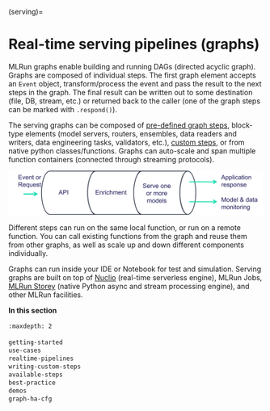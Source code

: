 (serving)=

# Real-time serving pipelines (graphs)

MLRun graphs enable building and running DAGs (directed acyclic graph). Graphs are composed of individual steps. 
The first graph element accepts an `Event` object, transform/process the event and pass the result to the next steps
in the graph. The final result can be written out to some destination (file, DB, stream, etc.) or returned back to the caller
(one of the graph steps can be marked with `.respond()`). 

The serving graphs can be composed of [pre-defined graph steps](./available-steps.md), block-type elements (model servers, routers, ensembles, 
data readers and writers, data engineering tasks, validators, etc.), [custom steps](./writing-custom-steps.ipynb), or from native python 
classes/functions. Graphs can auto-scale and span multiple function containers (connected through streaming protocols).

![serving graph high level](../_static/images/serving-graph-high-level.png)
  
Different steps can run on the same local function, or run on a remote function. You can call existing functions from the graph and reuse them from other graphs, as well as scale up and down different components individually.

Graphs can run inside your IDE or Notebook for test and simulation. Serving graphs are built on 
top of [Nuclio](https://github.com/nuclio/nuclio) (real-time serverless engine), MLRun Jobs, 
[MLRun Storey](<https://github.com/mlrun/storey>) (native Python async and stream processing engine), 
and other MLRun facilities. 

**In this section**

```{toctree}
:maxdepth: 2
  
getting-started
use-cases
realtime-pipelines
writing-custom-steps
available-steps
best-practice
demos
graph-ha-cfg
```
